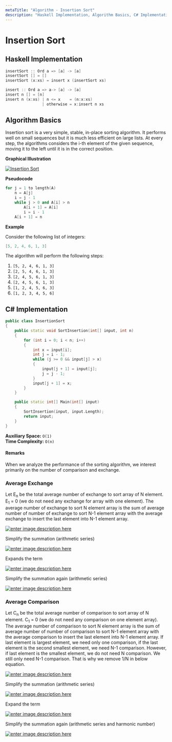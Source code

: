```yaml
---
metaTitle: "Algorithm - Insertion Sort"
description: "Haskell Implementation, Algorithm Basics, C# Implementation"
---
```


# Insertion Sort



## Haskell Implementation


```cpp
insertSort :: Ord a => [a] -> [a]
insertSort [] = []
insertSort (x:xs) = insert x (insertSort xs)

insert :: Ord a => a-> [a] -> [a]
insert n [] = [n]
insert n (x:xs) | n <= x    = (n:x:xs)
                | otherwise = x:insert n xs

```



## Algorithm Basics


Insertion sort is a very simple, stable, in-place sorting algorithm. It performs well on small sequences but it is much less efficient on large lists.
At every step, the algorithms considers the i-th element of the given sequence, moving it to the left until it is in the correct position.

**Graphical Illustration**

[<img src="http://i.stack.imgur.com/Jn79T.jpg" alt="Insertion Sort" />](http://i.stack.imgur.com/Jn79T.jpg)

**Pseudocode**

```cpp
for j = 1 to length(A)
    n = A[j]
    i = j - 1
    while j > 0 and A[i] > n
        A[i + 1] = A[i]
        i = i - 1
    A[i + 1] = n

```

**Example**

Consider the following list of integers:

```cpp
[5, 2, 4, 6, 1, 3]

```

The algorithm will perform the following steps:

1. `[5, 2, 4, 6, 1, 3]`
1. `[2, 5, 4, 6, 1, 3]`
1. `[2, 4, 5, 6, 1, 3]`
1. `[2, 4, 5, 6, 1, 3]`
1. `[1, 2, 4, 5, 6, 3]`
1. `[1, 2, 3, 4, 5, 6]`



## C# Implementation


```cpp
public class InsertionSort
{
    public static void SortInsertion(int[] input, int n)
    {
        for (int i = 0; i < n; i++)
        {
            int x = input[i];
            int j = i - 1;
            while (j >= 0 && input[j] > x)
            {
                input[j + 1] = input[j];
                j = j - 1;
            }
            input[j + 1] = x;
        }
    }

    public static int[] Main(int[] input)
    {
        SortInsertion(input, input.Length);
        return input;
    }
}

```

**Auxiliary Space:** `O(1)`<br>
**Time Complexity:** `O(n)`



#### Remarks


When we analyze the performance of the sorting algorithm, we interest primarily on the number of comparison and exchange.

### Average Exchange

Let E<sub>n</sub> be the total average number of exchange to sort array of N element. E<sub>1</sub> = 0 (we do not need any exchange for array with one element). The average number of exchange to sort  N  element array is the sum of average number of number of exchange to sort  N-1  element array with the average exchange to insert the last element into  N-1  element array.

[<img src="http://i.stack.imgur.com/0I2Ba.gif" alt="enter image description here" />](http://i.stack.imgur.com/0I2Ba.gif)

Simplify the summation (arithmetic series)

[<img src="http://i.stack.imgur.com/i6vUV.gif" alt="enter image description here" />](http://i.stack.imgur.com/i6vUV.gif)

Expands the term

[<img src="http://i.stack.imgur.com/qQGAc.gif" alt="enter image description here" />](http://i.stack.imgur.com/qQGAc.gif)

Simplify the summation again (arithmetic series)

[<img src="http://i.stack.imgur.com/D4Iye.gif" alt="enter image description here" />](http://i.stack.imgur.com/D4Iye.gif)

### Average Comparison

Let C<sub>n</sub> be the total average number of comparison to sort array of N element. C<sub>1</sub> = 0 (we do not need any comparison on one element array). The average number of comparison to sort N element array is the sum of average number of number of comparison to sort  N-1  element array with the average comparison to insert the last element into  N-1  element array. If last element is largest element, we need only one comparison, if the last element is the second smallest element, we need  N-1  comparison. However, if last element is the smallest element, we do not need  N  comparison. We still only need  N-1  comparison. That is why we remove  1/N  in below equation.

[<img src="http://i.stack.imgur.com/CsWkN.gif" alt="enter image description here" />](http://i.stack.imgur.com/CsWkN.gif)

Simplify the summation (arithmetic series)

[<img src="http://i.stack.imgur.com/V4kOL.gif" alt="enter image description here" />](http://i.stack.imgur.com/V4kOL.gif)

Expand the term

[<img src="http://i.stack.imgur.com/RtUcF.gif" alt="enter image description here" />](http://i.stack.imgur.com/RtUcF.gif)

Simplify the summation again (arithmetic series and harmonic number)

[<img src="http://i.stack.imgur.com/b6ViQ.gif" alt="enter image description here" />](http://i.stack.imgur.com/b6ViQ.gif)

